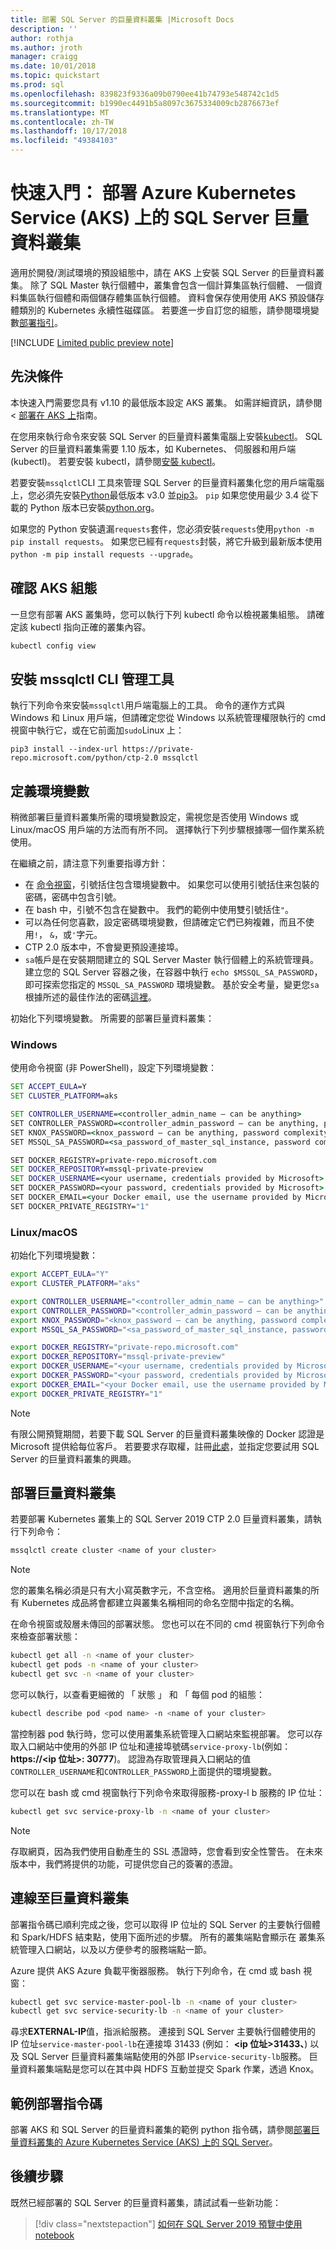 ```yaml
---
title: 部署 SQL Server 的巨量資料叢集 |Microsoft Docs
description: ''
author: rothja
ms.author: jroth
manager: craigg
ms.date: 10/01/2018
ms.topic: quickstart
ms.prod: sql
ms.openlocfilehash: 839823f9336a09b0790ee41b74793e548742c1d5
ms.sourcegitcommit: b1990ec4491b5a8097c3675334009cb2876673ef
ms.translationtype: MT
ms.contentlocale: zh-TW
ms.lasthandoff: 10/17/2018
ms.locfileid: "49384103"
---
```

# <a name="quickstart-deploy-sql-server-big-data-cluster-on-azure-kubernetes-service-aks"></a>快速入門： 部署 Azure Kubernetes Service (AKS) 上的 SQL Server 巨量資料叢集

適用於開發/測試環境的預設組態中，請在 AKS 上安裝 SQL Server 的巨量資料叢集。 除了 SQL Master 執行個體中，叢集會包含一個計算集區執行個體、 一個資料集區執行個體和兩個儲存體集區執行個體。 資料會保存使用使用 AKS 預設儲存體類別的 Kubernetes 永續性磁碟區。 若要進一步自訂您的組態，請參閱環境變數[部署指引](deployment-guidance.md)。

[!INCLUDE [Limited public preview note](../includes/big-data-cluster-preview-note.md)]

## <a name="prerequisites"></a>先決條件

本快速入門需要您具有 v1.10 的最低版本設定 AKS 叢集。 如需詳細資訊，請參閱 <<c0> [ 部署在 AKS 上](deploy-on-aks.md)指南。

在您用來執行命令來安裝 SQL Server 的巨量資料叢集電腦上安裝[kubectl](https://kubernetes.io/docs/tasks/tools/install-kubectl/)。 SQL Server 的巨量資料叢集需要 1.10 版本，如 Kubernetes、 伺服器和用戶端 (kubectl)。 若要安裝 kubectl，請參閱[安裝 kubectl](https://kubernetes.io/docs/tasks/tools/install-kubectl/#install-kubectl)。 

若要安裝`mssqlctl`CLI 工具來管理 SQL Server 的巨量資料叢集化您的用戶端電腦上，您必須先安裝[Python](https://www.python.org/downloads/)最低版本 v3.0 並[pip3](https://pip.pypa.io/en/stable/installing/)。 `pip` 如果您使用最少 3.4 從下載的 Python 版本已安裝[python.org](https://www.python.org/)。

如果您的 Python 安裝遺漏`requests`套件，您必須安裝`requests`使用`python -m pip install requests`。 如果您已經有`requests`封裝，將它升級到最新版本使用`python -m pip install requests --upgrade`。

## <a name="verify-aks-configuration"></a>確認 AKS 組態

一旦您有部署 AKS 叢集時，您可以執行下列 kubectl 命令以檢視叢集組態。 請確定該 kubectl 指向正確的叢集內容。

```bash
kubectl config view
```

## <a name="install-mssqlctl-cli-management-tool"></a>安裝 mssqlctl CLI 管理工具

執行下列命令來安裝`mssqlctl`用戶端電腦上的工具。 命令的運作方式與 Windows 和 Linux 用戶端，但請確定您從 Windows 以系統管理權限執行的 cmd 視窗中執行它，或在它前面加`sudo`Linux 上：

```
pip3 install --index-url https://private-repo.microsoft.com/python/ctp-2.0 mssqlctl  
```

## <a name="define-environment-variables"></a>定義環境變數

稍微部署巨量資料叢集所需的環境變數設定，需視您是否使用 Windows 或 Linux/macOS 用戶端的方法而有所不同。  選擇執行下列步驟根據哪一個作業系統使用。

在繼續之前，請注意下列重要指導方針：

- 在 [命令視窗](http://docs.microsoft.com/visualstudio/ide/reference/command-window)，引號括住包含環境變數中。 如果您可以使用引號括住来包裝的密碼，密碼中包含引號。
- 在 bash 中，引號不包含在變數中。 我們的範例中使用雙引號括住`"`。
- 可以為任何您喜歡，設定密碼環境變數，但請確定它們已夠複雜，而且不使用`!`， `&`，或`'`字元。
- CTP 2.0 版本中，不會變更預設連接埠。
- `sa`帳戶是在安裝期間建立的 SQL Server Master 執行個體上的系統管理員。 建立您的 SQL Server 容器之後，在容器中執行 `echo $MSSQL_SA_PASSWORD`，即可探索您指定的 `MSSQL_SA_PASSWORD` 環境變數。 基於安全考量，變更您`sa`根據所述的最佳作法的密碼[這裡](https://docs.microsoft.com/sql/linux/quickstart-install-connect-docker?view=sql-server-2017#change-the-sa-password)。

初始化下列環境變數。  所需要的部署巨量資料叢集：

### <a name="windows"></a>Windows

使用命令視窗 (非 PowerShell)，設定下列環境變數：

```cmd
SET ACCEPT_EULA=Y
SET CLUSTER_PLATFORM=aks

SET CONTROLLER_USERNAME=<controller_admin_name – can be anything>
SET CONTROLLER_PASSWORD=<controller_admin_password – can be anything, password complexity compliant>
SET KNOX_PASSWORD=<knox_password – can be anything, password complexity compliant>
SET MSSQL_SA_PASSWORD=<sa_password_of_master_sql_instance, password complexity compliant>

SET DOCKER_REGISTRY=private-repo.microsoft.com
SET DOCKER_REPOSITORY=mssql-private-preview
SET DOCKER_USERNAME=<your username, credentials provided by Microsoft>
SET DOCKER_PASSWORD=<your password, credentials provided by Microsoft>
SET DOCKER_EMAIL=<your Docker email, use the username provided by Microsoft>
SET DOCKER_PRIVATE_REGISTRY="1"
```

### <a name="linuxmacos"></a>Linux/macOS

初始化下列環境變數：

```bash
export ACCEPT_EULA="Y"
export CLUSTER_PLATFORM="aks"

export CONTROLLER_USERNAME="<controller_admin_name – can be anything>"
export CONTROLLER_PASSWORD="<controller_admin_password – can be anything, password complexity compliant>"
export KNOX_PASSWORD="<knox_password – can be anything, password complexity compliant>"
export MSSQL_SA_PASSWORD="<sa_password_of_master_sql_instance, password complexity compliant>"

export DOCKER_REGISTRY="private-repo.microsoft.com"
export DOCKER_REPOSITORY="mssql-private-preview"
export DOCKER_USERNAME="<your username, credentials provided by Microsoft>"
export DOCKER_PASSWORD="<your password, credentials provided by Microsoft>"
export DOCKER_EMAIL="<your Docker email, use the username provided by Microsoft>"
export DOCKER_PRIVATE_REGISTRY="1"
```

> [!NOTE]
> 有限公開預覽期間，若要下載 SQL Server 的巨量資料叢集映像的 Docker 認證是 Microsoft 提供給每位客戶。 若要要求存取權，註冊[此處](https://aka.ms/eapsignup)，並指定您要試用 SQL Server 的巨量資料叢集的興趣。

## <a name="deploy-a-big-data-cluster"></a>部署巨量資料叢集

若要部署 Kubernetes 叢集上的 SQL Server 2019 CTP 2.0 巨量資料叢集，請執行下列命令：

```bash
mssqlctl create cluster <name of your cluster>
```

> [!NOTE]
> 您的叢集名稱必須是只有大小寫英數字元，不含空格。 適用於巨量資料叢集的所有 Kubernetes 成品將會都建立與叢集名稱相同的命名空間中指定的名稱。


在命令視窗或殼層未傳回的部署狀態。 您也可以在不同的 cmd 視窗執行下列命令來檢查部署狀態：

```bash
kubectl get all -n <name of your cluster>
kubectl get pods -n <name of your cluster>
kubectl get svc -n <name of your cluster>
```

您可以執行，以查看更細微的 「 狀態 」 和 「 每個 pod 的組態：
```bash
kubectl describe pod <pod name> -n <name of your cluster>
```

當控制器 pod 執行時，您可以使用叢集系統管理入口網站來監視部署。 您可以存取入口網站中使用的外部 IP 位址和連接埠號碼`service-proxy-lb`(例如： **https://\<ip 位址\>: 30777**)。 認證為存取管理員入口網站的值`CONTROLLER_USERNAME`和`CONTROLLER_PASSWORD`上面提供的環境變數。

您可以在 bash 或 cmd 視窗執行下列命令來取得服務-proxy-l b 服務的 IP 位址：

```bash
kubectl get svc service-proxy-lb -n <name of your cluster>
```

> [!NOTE]
> 存取網頁，因為我們使用自動產生的 SSL 憑證時，您會看到安全性警告。 在未來版本中，我們將提供的功能，可提供您自己的簽署的憑證。
 

## <a name="connect-to-the-big-data-cluster"></a>連線至巨量資料叢集

部署指令碼已順利完成之後，您可以取得 IP 位址的 SQL Server 的主要執行個體和 Spark/HDFS 結束點，使用下面所述的步驟。 所有的叢集端點會顯示在 叢集系統管理入口網站，以及以方便參考的服務端點一節。

Azure 提供 AKS Azure 負載平衡器服務。 執行下列命令，在 cmd 或 bash 視窗：

```bash
kubectl get svc service-master-pool-lb -n <name of your cluster>
kubectl get svc service-security-lb -n <name of your cluster>
```

尋求**EXTERNAL-IP**值，指派給服務。 連接到 SQL Server 主要執行個體使用的 IP 位址`service-master-pool-lb`在連接埠 31433 (例如：  **\<ip 位址\>31433、**) 以及 SQL Server 巨量資料叢集端點使用的外部 IP`service-security-lb`服務。   巨量資料叢集端點是您可以在其中與 HDFS 互動並提交 Spark 作業，透過 Knox。

## <a name="sample-deployment-script"></a>範例部署指令碼

部署 AKS 和 SQL Server 的巨量資料叢集的範例 python 指令碼，請參閱[部署巨量資料叢集的 Azure Kubernetes Service (AKS) 上的 SQL Server](https://github.com/Microsoft/sql-server-samples/tree/master/samples/features/sql-big-data-cluster/deployment/aks)。

## <a name="next-steps"></a>後續步驟

既然已經部署的 SQL Server 的巨量資料叢集，請試試看一些新功能：

> [!div class="nextstepaction"]
> [如何在 SQL Server 2019 預覽中使用 notebook](notebooks-guidance.md)

